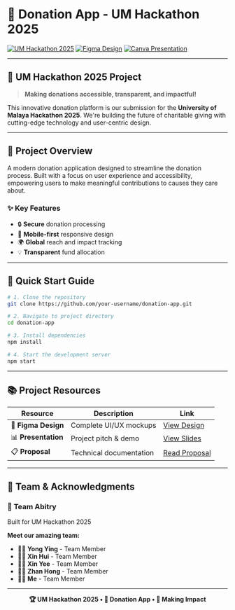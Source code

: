 # 💝 Donation App - UM Hackathon 2025

[![UM Hackathon 2025](https://img.shields.io/badge/UM%20Hackathon-2025-blue?style=for-the-badge&logo=university)](https://hackathon.um.edu.my)
[![Figma Design](https://img.shields.io/badge/Figma-Design-purple?style=flat-square&logo=figma)](https://www.figma.com/design/3JpS6PHkTTzYL5IiV5TgWE/Donation-app?node-id=0-1&t=YF2qAcQll7m3cdoc-1)
[![Canva Presentation](https://img.shields.io/badge/Canva-Presentation-orange?style=flat-square&logo=canva)](https://www.canva.com/design/DAGkbLE7aS4/V61qhfktIxitrHhoCWWEgw/edit?utm_content=DAGkbLE7aS4&utm_campaign=designshare&utm_medium=link2&utm_source=sharebutton)

---

## 🎉 **UM Hackathon 2025 Project**
> **Making donations accessible, transparent, and impactful!**

This innovative donation platform is our submission for the **University of Malaya Hackathon 2025**. We're building the future of charitable giving with cutting-edge technology and user-centric design.

---

## 🚀 **Project Overview**
A modern donation application designed to streamline the donation process. Built with a focus on user experience and accessibility, empowering users to make meaningful contributions to causes they care about.

### ✨ **Key Features**
- 🔒 **Secure** donation processing
- 📱 **Mobile-first** responsive design  
- 🌍 **Global** reach and impact tracking
- 💡 **Transparent** fund allocation

---

## 🔧 **Quick Start Guide**

```bash
# 1. Clone the repository
git clone https://github.com/your-username/donation-app.git

# 2. Navigate to project directory
cd donation-app

# 3. Install dependencies
npm install

# 4. Start the development server
npm start
```

---

## 📚 **Project Resources**

| Resource | Description | Link |
|----------|-------------|------|
| 🎨 **Figma Design** | Complete UI/UX mockups | [View Design](https://www.figma.com/design/3JpS6PHkTTzYL5IiV5TgWE/Donation-app?node-id=0-1&t=YF2qAcQll7m3cdoc-1) |
| 📊 **Presentation** | Project pitch & demo | [View Slides](https://www.canva.com/design/DAGkbLE7aS4/V61qhfktIxitrHhoCWWEgw/edit?utm_content=DAGkbLE7aS4&utm_campaign=designshare&utm_medium=link2&utm_source=sharebutton) |
| 📋 **Proposal** | Technical documentation | [Read Proposal](https://docs.google.com/document/d/1124g5ecHyAGOrcx2mqF3sXtqSlWjcnPxb6ChgPa0rDs/edit?usp=sharing) |

---

## 🌟 **Team & Acknowledgments**

### 🚀 **Team Abitry**
Built for UM Hackathon 2025

**Meet our amazing team:**
- 👨‍💻 **Yong Ying** - Team Member
- 👩‍💻 **Xin Hui** - Team Member  
- 👨‍💻 **Xin Yee** - Team Member
- 👩‍💻 **Zhan Hong** - Team Member
- 👨‍💻 **Me** - Team Member

---

<div align="center">
  <strong>🏆 UM Hackathon 2025 • 💝 Donation App • 🌟 Making Impact</strong>
</div>
